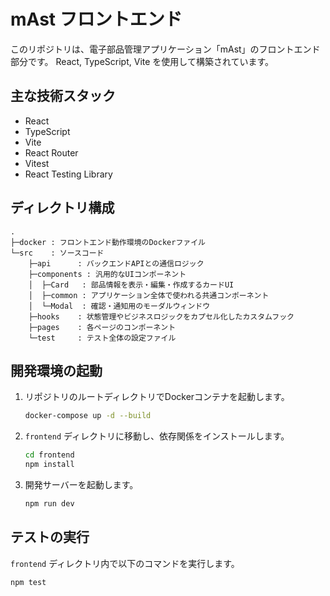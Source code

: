 # mAst フロントエンド

このリポジトリは、電子部品管理アプリケーション「mAst」のフロントエンド部分です。
React, TypeScript, Vite を使用して構築されています。

## 主な技術スタック

-   React
-   TypeScript
-   Vite
-   React Router
-   Vitest
-   React Testing Library

## ディレクトリ構成

```
.
├─docker : フロントエンド動作環境のDockerファイル
└─src    : ソースコード
    ├─api      : バックエンドAPIとの通信ロジック
    ├─components : 汎用的なUIコンポーネント
    │  ├─Card   : 部品情報を表示・編集・作成するカードUI
    │  ├─common : アプリケーション全体で使われる共通コンポーネント
    │  └─Modal  : 確認・通知用のモーダルウィンドウ
    ├─hooks    : 状態管理やビジネスロジックをカプセル化したカスタムフック
    ├─pages    : 各ページのコンポーネント
    └─test     : テスト全体の設定ファイル
```

## 開発環境の起動

1.  リポジトリのルートディレクトリでDockerコンテナを起動します。
    ```bash
    docker-compose up -d --build
    ```

2.  `frontend` ディレクトリに移動し、依存関係をインストールします。
    ```bash
    cd frontend
    npm install
    ```

3.  開発サーバーを起動します。
    ```bash
    npm run dev
    ```

## テストの実行

`frontend` ディレクトリ内で以下のコマンドを実行します。

```bash
npm test
```
